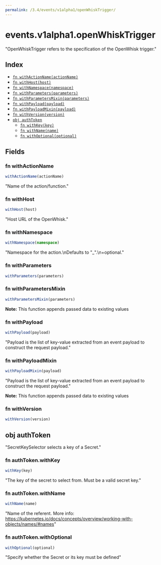 ```yaml
---
permalink: /3.4/events/v1alpha1/openWhiskTrigger/
---
```


# events.v1alpha1.openWhiskTrigger

"OpenWhiskTrigger refers to the specification of the OpenWhisk trigger."

## Index

* [`fn withActionName(actionName)`](#fn-withactionname)
* [`fn withHost(host)`](#fn-withhost)
* [`fn withNamespace(namespace)`](#fn-withnamespace)
* [`fn withParameters(parameters)`](#fn-withparameters)
* [`fn withParametersMixin(parameters)`](#fn-withparametersmixin)
* [`fn withPayload(payload)`](#fn-withpayload)
* [`fn withPayloadMixin(payload)`](#fn-withpayloadmixin)
* [`fn withVersion(version)`](#fn-withversion)
* [`obj authToken`](#obj-authtoken)
  * [`fn withKey(key)`](#fn-authtokenwithkey)
  * [`fn withName(name)`](#fn-authtokenwithname)
  * [`fn withOptional(optional)`](#fn-authtokenwithoptional)

## Fields

### fn withActionName

```ts
withActionName(actionName)
```

"Name of the action/function."

### fn withHost

```ts
withHost(host)
```

"Host URL of the OpenWhisk."

### fn withNamespace

```ts
withNamespace(namespace)
```

"Namespace for the action.\nDefaults to \"_\".\n+optional."

### fn withParameters

```ts
withParameters(parameters)
```



### fn withParametersMixin

```ts
withParametersMixin(parameters)
```



**Note:** This function appends passed data to existing values

### fn withPayload

```ts
withPayload(payload)
```

"Payload is the list of key-value extracted from an event payload to construct the request payload."

### fn withPayloadMixin

```ts
withPayloadMixin(payload)
```

"Payload is the list of key-value extracted from an event payload to construct the request payload."

**Note:** This function appends passed data to existing values

### fn withVersion

```ts
withVersion(version)
```



## obj authToken

"SecretKeySelector selects a key of a Secret."

### fn authToken.withKey

```ts
withKey(key)
```

"The key of the secret to select from.  Must be a valid secret key."

### fn authToken.withName

```ts
withName(name)
```

"Name of the referent. More info: https://kubernetes.io/docs/concepts/overview/working-with-objects/names/#names"

### fn authToken.withOptional

```ts
withOptional(optional)
```

"Specify whether the Secret or its key must be defined"